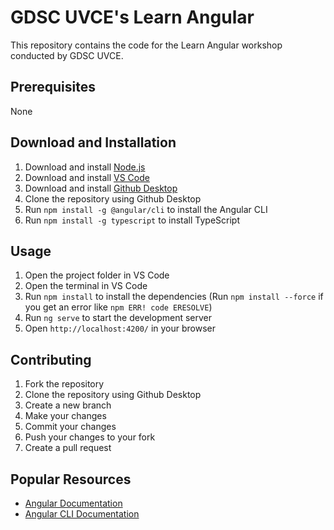 # GDSC UVCE's Learn Angular

This repository contains the code for the Learn Angular workshop conducted by GDSC UVCE.

## Prerequisites
None

## Download and Installation
1. Download and install [Node.js](https://nodejs.org/en/download/)
2. Download and install [VS Code](https://code.visualstudio.com/download)
3. Download and install [Github Desktop](https://desktop.github.com/)
4. Clone the repository using Github Desktop
5. Run `npm install -g @angular/cli` to install the Angular CLI
6. Run `npm install -g typescript` to install TypeScript


## Usage
1. Open the project folder in VS Code
2. Open the terminal in VS Code
3. Run `npm install` to install the dependencies (Run `npm install --force` if you get an error like `npm ERR! code ERESOLVE`)
4. Run `ng serve` to start the development server
5. Open `http://localhost:4200/` in your browser

## Contributing
1. Fork the repository
2. Clone the repository using Github Desktop
3. Create a new branch
4. Make your changes
5. Commit your changes
6. Push your changes to your fork
7. Create a pull request

## Popular Resources
- [Angular Documentation](https://angular.io/docs)
- [Angular CLI Documentation](https://angular.io/cli)


 
